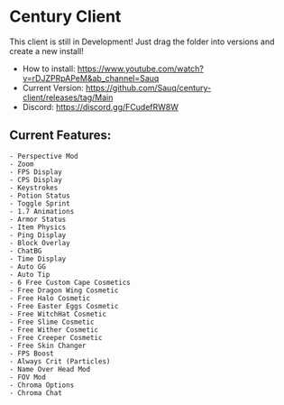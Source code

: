 # Century Client
This client is still in Development! Just drag the folder into versions and create a new install!
- How to install: https://www.youtube.com/watch?v=rDJZPRpAPeM&ab_channel=Sauq
- Current Version: https://github.com/Sauq/century-client/releases/tag/Main
- Discord: https://discord.gg/FCudefRW8W

## Current Features:
```shell
- Perspective Mod
- Zoom
- FPS Display
- CPS Display
- Keystrokes
- Potion Status
- Toggle Sprint
- 1.7 Animations
- Armor Status
- Item Physics
- Ping Display
- Block Overlay
- ChatBG
- Time Display
- Auto GG
- Auto Tip
- 6 Free Custom Cape Cosmetics
- Free Dragon Wing Cosmetic
- Free Halo Cosmetic
- Free Easter Eggs Cosmetic
- Free WitchHat Cosmetic
- Free Slime Cosmetic
- Free Wither Cosmetic
- Free Creeper Cosmetic
- Free Skin Changer
- FPS Boost
- Always Crit (Particles)
- Name Over Head Mod
- FOV Mod
- Chroma Options
- Chroma Chat
```
